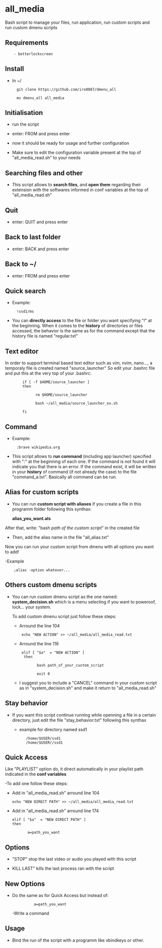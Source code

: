 # all_media
Bash script to manage your files, run application, run custom scripts and run custom dmenu scripts

## Requirements

        - betterlockscreen

## Install

- In ~/

        git clone https://github.com/iro0087/dmenu_all
  
        mv dmenu_all all_media

## Initialisation

   - run the script

   - enter: FROM and press enter

   - now it should be ready for usage and further configuration

   - Make sure to edit the configuration variable present at the top of "all_media_read.sh" to your needs

## Searching files and other

   - This script allows to **search files**, and **open them** regarding their extension with the softwares informed in conf variables at the top of "all_media_read.sh"

## Quit

   - enter: QUIT and press enter

## Back to last folder

   - enter: BACK and press enter

## Back to ~/

   - enter: FROM and press enter

## Quick search

   - Example:

           !ssd1/ms

   - You can **directly access** to the file or folder you want specifying "!" at the beginning. When it comes to the **history** of directories or files accessed, the behavior is the same as for the command except that the history file is named "regular.txt"  

## Text editor

   In order to support terminal based text editor such as vim, nvim, nano..., a temporaly file is created named "source_launcher"
   So edit your .bashrc file and put this at the very top of your .bashrc:

            if [ -f $HOME/source_launcher ]
            then

                  rm $HOME/source_launcher

                  bash ~/all_media/source_launcher_ex.sh

            fi

## Command

   - Example: 

           :brave wikipedia.org

   - This script allows to **run command** (including app launcher) specified with ":" at the beginning of each one. If the command is not found it will indicate you that there is an error. If the command exist, it will be written in your **history** of command (if not already the case) to the file "command_a.txt". Basically all command can be run.

## Alias for custom scripts

   - You can run **custom script with aliases** if you create a file in this programm folder following this synthax:
     
     **alias_you_want.als**
     
   After that, write: "bash _path of the custom script_" in the created file

   - Then, add the alias name in the file "all_alias.txt"
   
   Now you can run your custom script from dmenu with all options you want to add!

-Example

        ;alias -option whatever...

## Others custom dmenu scripts

   - You can run custom dmenu script as the one named: **system_decision.sh** which is a menu selecting if you want to poweroof, lock... your system.

     To add custom dmenu script just follow these steps:

     - Arround the line 104
         
            echo "NEW ACTION" >> ~/all_media/all_media_read.txt

     - Arround the line 116
    
            elif [ "$a"  = "NEW ACTION" ]
             then

                   bash path_of_your_custom_script

                   exit 0

     - I suggest you to include a "CANCEL" command in your custom script as in "system_decision.sh" and make it return to "all_media_read.sh"

## Stay behavior

   - If you want this script continue running while openning a file in a certain directory, just edit the file "stay_behavior.txt" following this synthax

        - example for directory named ssd1

                 /home/$USER/ssd1
                 /home/$USER//ssd1

## Quick Access

   Like "PLAYLIST" option do, it direct automatically in your playlist path indicated in the **conf variables**
             
   -To add one follow these steps:

   - Add in "all_media_read.sh" arround line 104

         echo "NEW DIRECT PATH" >> ~/all_media/all_media_read.txt

   - Add in "all_media_read.sh" arround line 174

         elif [ "$a"  = "NEW DIRECT PATH" ]
         then
               
                a=path_you_want

## Options

   - "STOP" stop the last video or audio you played with this script

   - KILL LAST" kills the last process ran with the script

## New Options

   - Do the same as for Quick Access but instead of:

                   a=path_you_want

     -Write a command

## Usage

- Bind the run of the script with a programm like xbindkeys or other.

   
   
